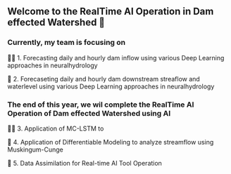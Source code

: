 ## Welcome to the RealTime AI Operation in Dam effected Watershed 👋

### Currently, my team is focusing on 

🙋‍♀️ 1. Forecasting daily and hourly dam inflow using various Deep Learning approaches in neuralhydrology

🌈 2. Forecaseting daily and hourly dam downstream streaflow and waterlevel using various Deep Learning approaches in neuralhydrology

### The end of this year, we wil complete the RealTime AI Operation of Dam effected Watershed using AI

👩‍💻 3. Application of MC-LSTM to 

🍿 4. Application of Differentiable Modeling to analyze streamflow using Muskingum-Cunge

🧙 5. Data Assimilation for Real-time AI Tool Operation


<!--

**Here are some ideas to get you started:**

🙋‍♀️ A short introduction - what is your organization all about?
🌈 Contribution guidelines - how can the community get involved?
👩‍💻 Useful resources - where can the community find your docs? Is there anything else the community should know?
🍿 Fun facts - what does your team eat for breakfast?
🧙 Remember, you can do mighty things with the power of [Markdown](https://docs.github.com/github/writing-on-github/getting-started-with-writing-and-formatting-on-github/basic-writing-and-formatting-syntax)
-->
